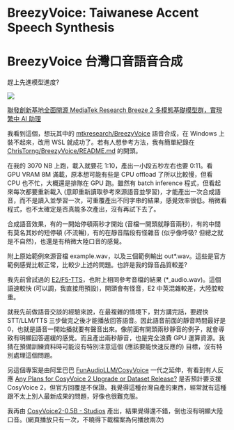# BreezyVoice: Taiwanese Accent Speech Synthesis
# BreezyVoice 台灣口音語音合成

趕上先進模型進度?

![](<Images/DALL·E 2025-02-23 18.58.27 - A modern and sleek wide-screen illustration representing 'BreezyVoice' speech synthesis. The image features abstract sound waves in vibrant shades of .webp>)

[聯發創新基地全面開源 MediaTek Research Breeze 2 多模態基礎模型群，實現繁中 AI 助理](https://www.mediatek.tw/blog/%E8%81%AF%E7%99%BC%E5%89%B5%E6%96%B0%E5%9F%BA%E5%9C%B0%E5%85%A8%E9%9D%A2%E9%96%8B%E6%BA%90-breeze2)

我看到這個，想玩其中的 [mtkresearch/BreezyVoice](https://github.com/mtkresearch/BreezyVoice) 語音合成，在 Windows 上裝不起來，改用 WSL 就成功了。若有人想參考方法，我有簡單紀錄在 [ChrisTorng/BreezyVoice/README.md](https://github.com/ChrisTorng/BreezyVoice/blob/main/README.md) 的開頭。

在我的 3070 NB 上跑，載入就要花 1:10，產出一小段五秒左右也要 0:11。看 GPU VRAM 8M 滿載，原本想可能有些是 CPU offload 了所以比較慢，但看 CPU 也不忙，大概還是排隊在 GPU 跑。雖然有 batch inference 程式，但看起來每次都要重新載入 (意即重新讀取參考來源語音並學習)，才能產出一次合成語音，而不是讀入並學習一次，可重覆產出不同字串的結果，感覺效率很低。稍微看程式，也不太確定是否真能多次產出，沒有再試下去了。

合成語音效果，有的一開始停頓兩秒才開始 (音檔一開頭就靜音兩秒)，有的中間有莫名其妙的短停頓 (不流暢)，有的在靜音階段有怪雜音 (似乎像呼吸? 但總之就是不自然)，也還是有稍微大陸口音的感覺。

附上原始範例來源音檔 example.wav，以及三個範例輸出 out\*.wav。這些是官方範例感覺比較正常，比較少上述的問題。也許是我的錄音品質較差?

我先前曾試過的 [E2/F5-TTS](https://huggingface.co/spaces/mrfakename/E2-F5-TTS)，也附上相同參考音檔的結果 (\*\_audio.wav)。這個語速較快 (可以調，我直接用預設)，開頭會有怪音，E2 中英混雜較差，大陸腔較重。

就我先前做語音交談的經驗來說，在最複雜的情境下，對方講完話，要趕快 STT/LLM/TTS 三步做完之後才能播放回答語音。因此語音前面的靜音時間最好是 0，也就是語音一開始播就要有聲音出來。像前面有開頭兩秒靜音的例子，就會導致有明顯回答遲緩的感覺。而且產出兩秒靜音，也是完全浪費 GPU 運算資源。我猜在預備訓練資料時可能沒有特別注意這個 (應該要能快速反應的) 目標，沒有特別處理這個問題。

另這個專案是由阿里巴巴 [FunAudioLLM/CosyVoice](https://github.com/FunAudioLLM/CosyVoice) 一代之延伸，有看到有人反應 [Any Plans for CosyVoice 2 Upgrade or Dataset Release?](https://github.com/mtkresearch/BreezyVoice/issues/2) 是否預計要支援 CosyVoice 2，但官方回覆是不保證。我覺得這種台灣自產的東西，經常就有這種跟不太上別人最新成果的問題，好像也很難克服。

我再由 [CosyVoice2-0.5B - Studios](https://www.modelscope.cn/studios/iic/CosyVoice2-0.5B) 產出，結果覺得還不錯，倒也沒有明顯大陸口音。(網頁播放只有一次，不曉得下載檔案為何播放兩次)